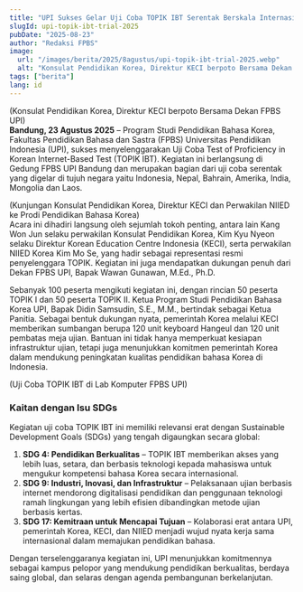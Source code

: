 ```yaml
---
title: "UPI Sukses Gelar Uji Coba TOPIK IBT Serentak Berskala Internasional"
slugId: upi-topik-ibt-trial-2025
pubDate: "2025-08-23"
author: "Redaksi FPBS"
image:
  url: "/images/berita/2025/8agustus/upi-topik-ibt-trial-2025.webp"
  alt: "Konsulat Pendidikan Korea, Direktur KECI berpoto Bersama Dekan FPBS UPI"
tags: ["berita"]
lang: id
---
```


(Konsulat Pendidikan Korea, Direktur KECI berpoto Bersama Dekan FPBS UPI)  
**Bandung, 23 Agustus 2025** – Program Studi Pendidikan Bahasa Korea, Fakultas Pendidikan Bahasa dan Sastra (FPBS) Universitas Pendidikan Indonesia (UPI), sukses menyelenggarakan Uji Coba Test of Proficiency in Korean Internet-Based Test (TOPIK IBT). Kegiatan ini berlangsung di Gedung FPBS UPI Bandung dan merupakan bagian dari uji coba serentak yang digelar di tujuh negara yaitu Indonesia, Nepal, Bahrain, Amerika, India, Mongolia dan Laos.  

(Kunjungan Konsulat Pendidikan Korea, Direktur KECI dan Perwakilan NIIED ke Prodi Pendidikan Bahasa Korea)  
Acara ini dihadiri langsung oleh sejumlah tokoh penting, antara lain Kang Won Jun selaku perwakilan Konsulat Pendidikan Korea, Kim Kyu Nyeon selaku Direktur Korean Education Centre Indonesia (KECI), serta perwakilan NIIED Korea Kim Mo Se, yang hadir sebagai representasi resmi penyelenggara TOPIK. Kegiatan ini juga mendapatkan dukungan penuh dari Dekan FPBS UPI, Bapak Wawan Gunawan, M.Ed., Ph.D.  

Sebanyak 100 peserta mengikuti kegiatan ini, dengan rincian 50 peserta TOPIK I dan 50 peserta TOPIK II. Ketua Program Studi Pendidikan Bahasa Korea UPI, Bapak Didin Samsudin, S.E., M.M., bertindak sebagai Ketua Panitia. Sebagai bentuk dukungan nyata, pemerintah Korea melalui KECI memberikan sumbangan berupa 120 unit keyboard Hangeul dan 120 unit pembatas meja ujian. Bantuan ini tidak hanya memperkuat kesiapan infrastruktur ujian, tetapi juga menunjukkan komitmen pemerintah Korea dalam mendukung peningkatan kualitas pendidikan bahasa Korea di Indonesia.  

(Uji Coba TOPIK IBT di Lab Komputer FPBS UPI)  
### Kaitan dengan Isu SDGs  
Kegiatan uji coba TOPIK IBT ini memiliki relevansi erat dengan Sustainable Development Goals (SDGs) yang tengah digaungkan secara global:  

1. **SDG 4: Pendidikan Berkualitas** – TOPIK IBT memberikan akses yang lebih luas, setara, dan berbasis teknologi kepada mahasiswa untuk mengukur kompetensi bahasa Korea secara internasional.  
2. **SDG 9: Industri, Inovasi, dan Infrastruktur** – Pelaksanaan ujian berbasis internet mendorong digitalisasi pendidikan dan penggunaan teknologi ramah lingkungan yang lebih efisien dibandingkan metode ujian berbasis kertas.  
3. **SDG 17: Kemitraan untuk Mencapai Tujuan** – Kolaborasi erat antara UPI, pemerintah Korea, KECI, dan NIIED menjadi wujud nyata kerja sama internasional dalam memajukan pendidikan bahasa.  

Dengan terselenggaranya kegiatan ini, UPI menunjukkan komitmennya sebagai kampus pelopor yang mendukung pendidikan berkualitas, berdaya saing global, dan selaras dengan agenda pembangunan berkelanjutan.  
